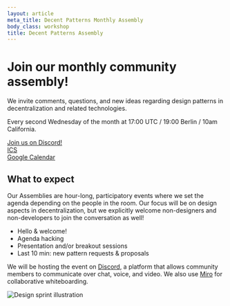 ```yaml
---
layout: article
meta_title: Decent Patterns Monthly Assembly
body_class: workshop
title: Decent Patterns Assembly
---
```


# Join our monthly community assembly!

We invite comments, questions, and new ideas regarding design patterns
in decentralization and related technologies.

Every second Wednesday of the month at 17:00 UTC / 19:00 Berlin / 10am California.

<a class="link-reference" href="https://discord.gg/4uDSbWNPec">
  Join us on Discord!
</a>
<br>
<a class="link-reference" href="https://calendar.google.com/calendar/ical/ruvtcur6ep8rj858nafr2cdq28%40group.calendar.google.com/public/basic.ics">
  ICS  
</a>
<br>
<a class="link-reference" href="https://calendar.google.com/calendar/u/0?cid=cnV2dGN1cjZlcDhyajg1OG5hZnIyY2RxMjhAZ3JvdXAuY2FsZW5kYXIuZ29vZ2xlLmNvbQ">
  Google Calendar
</a>

## What to expect

Our Assemblies are hour-long, participatory events where we set the agenda depending on the people in the room. Our focus will be on design aspects in decentralization, but we explicitly welcome non-designers and non-developers to join the conversation as well!

- Hello & welcome!
- Agenda hacking
- Presentation and/or breakout sessions
- Last 10 min: new pattern requests & proposals

We will be hosting the event on [Discord](https://discord.gg/4uDSbWNPec), a platform that allows community members to communicate over chat, voice, and video. We also use [Miro](https://miro.com/) for collaborative whiteboarding.

<img
      alt="Design sprint illustration"
      src="/images/illustrations/Design_Sprint.png"
/>
